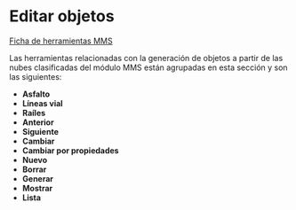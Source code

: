 # Editar objetos

[Ficha de herramientas MMS](/mdtopx/fichas-de-herramientas/ficha-de-herramientas-mms.md)

Las herramientas relacionadas con la generación de objetos a partir de las nubes clasificadas del módulo MMS están agrupadas en esta sección y son las siguientes:

* **Asfalto**
* **Líneas vial**
* **Raíles**
* **Anterior**
* **Siguiente**
* **Cambiar**
* **Cambiar por propiedades**
* **Nuevo**
* **Borrar**
* **Generar**
* **Mostrar**
* **Lista**

